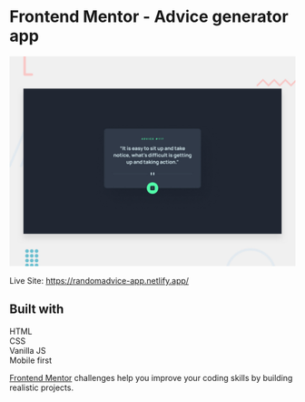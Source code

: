 # Frontend Mentor - Advice generator app

![Design preview for the Advice generator app coding challenge](./design/desktop-preview.jpg)

Live Site: https://randomadvice-app.netlify.app/

## Built with
HTML<br>
CSS<br>
Vanilla JS<br>
Mobile first<br>


[Frontend Mentor](https://www.frontendmentor.io) challenges help you improve your coding skills by building realistic projects.
